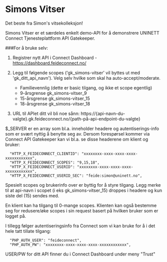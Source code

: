 # Simons Vitser
Det beste fra Simon's vitsekolleksjon!

Simons Vitser er et særdeles enkelt demo-API for å demonstrere UNINETT Connect Tjenesteplattform API Gatekeeper.

###For å bruke selv: 

1. Registrer nytt API i Connect Dashboard - https://dashboard.feideconnect.no/
2. Legg til følgende scopes ('gk_simons-vitser' vil byttes ut med 'gk_ditt_api_navn'). Velg selv hvilke som skal ha auto-accept/moderate.

	- Familievennlig (dette er basic tilgang, og ikke et scope egentlig)
	- 9-årsgrense	gk_simons-vitser_9
	- 15-årsgrense	gk_simons-vitser_15
	- 18-årsgrense	gk_simons-vitser_18 

3. URL til APIet ditt vil bli noe sånn: https://{api-navn-du-valgte}.gk.feideconnect.no/{path-på-api-endpoint-du-valgte}

$_SERVER er en array som bl.a. inneholder headere og autentiserings-info 
som er svært nyttig å benytte seg av.
Dersom forespørsel kommer via Connect API Gatekeeper kan vi bl.a. se disse 
headerene om klient og bruker:

      "HTTP_X_FEIDECONNECT_CLIENTID": "xxxxxxxx-xxxx-xxxx-xxxx-xxxxxxxxxxxx",
      "HTTP_X_FEIDECONNECT_SCOPES": "9,15,18",
      "HTTP_X_FEIDECONNECT_USERID": "xxxxxxxx-xxxx-xxxx-xxxx-xxxxxxxxxxxx",
      "HTTP_X_FEIDECONNECT_USERID_SEC": "feide:simon@uninett.no",

Spesielt scopes og brukerinfo over er byttig for å styre tilgang. Legg merke til at api-navn i scopet (i eks gk_simons-vitser_15) droppes i headere og kun siste del (15) sendes med.

En klient kan ha tilgang til 0-mange scopes. Klienten kan også bestemme seg for redusere/øke scopes i sin request basert på hvilken bruker som er logget på. 

I tillegg følger autentiseringsinfo fra Connect som vi kan bruke for å i det hele tatt tillate tilgang:

      "PHP_AUTH_USER": "feideconnect",
      "PHP_AUTH_PW": "xxxxxxxx-xxxx-xxxx-xxxx-xxxxxxxxxxxx",

USER/PW for ditt API finner du i Connect Dashboard under meny "Trust"
